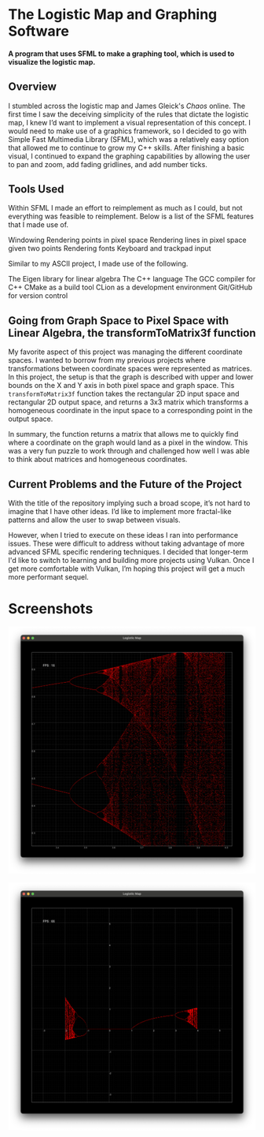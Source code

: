 # The Logistic Map and Graphing Software

#### A program that uses SFML to make a graphing tool, which is used to visualize the logistic map.

## Overview

I stumbled across the logistic map and James Gleick's _Chaos_ online. The first time I saw the deceiving simplicity of the rules that dictate the logistic map, I knew I’d want to implement a visual representation of this concept. I would need to make use of a graphics framework, so I decided to go with Simple Fast Multimedia Library (SFML), which was a relatively easy option that allowed me to continue to grow my C++ skills. After finishing a basic visual, I continued to expand the graphing capabilities by allowing the user to pan and zoom, add fading gridlines, and add number ticks. 

## Tools Used

Within SFML I made an effort to reimplement as much as I could, but not everything was feasible to reimplement. Below is a list of the SFML features that I made use of.

Windowing
Rendering points in pixel space
Rendering lines in pixel space given two points
Rendering fonts
Keyboard and trackpad input


Similar to my ASCII project, I made use of the following.

The Eigen library for linear algebra
The C++ language
The GCC compiler for C++
CMake as a build tool
CLion as a development environment
Git/GitHub for version control

## Going from Graph Space to Pixel Space with Linear Algebra, the transformToMatrix3f function
My favorite aspect of this project was managing the different coordinate spaces. I wanted to borrow from my previous projects where transformations between coordinate spaces were represented as matrices. In this project, the setup is that the graph is described with upper and lower bounds on the X and Y axis in both pixel space and graph space. This ```transformToMatrix3f``` function takes the rectangular 2D input space and rectangular 2D output space, and returns a 3x3 matrix which transforms a homogeneous coordinate in the input space to a corresponding point in the output space.

In summary, the function returns a matrix that allows me to quickly find where a coordinate on the graph would land as a pixel in the window. This was a very fun puzzle to work through and challenged how well I was able to think about matrices and homogeneous coordinates.

## Current Problems and the Future of the Project

With the title of the repository implying such a broad scope, it’s not hard to imagine that I have other ideas. I’d like to implement more fractal-like patterns and allow the user to swap between visuals.

However, when I tried to execute on these ideas I ran into performance issues. These were difficult to address without taking advantage of more advanced SFML specific rendering techniques. I decided that longer-term I'd like to switch to learning and building more projects using Vulkan. Once I get more comfortable with Vulkan, I’m hoping this project will get a much more performant sequel.

# Screenshots

![](screenshots/1.5.png)

![](screenshots/10.png)
